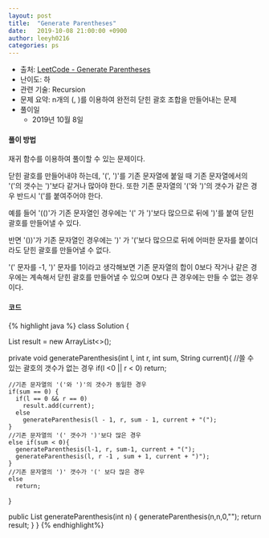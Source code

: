 ```yaml
---
layout: post
title:  "Generate Parentheses"
date:   2019-10-08 21:00:00 +0900
author: leeyh0216
categories: ps
---
```


- 출처: [LeetCode - Generate Parentheses](https://leetcode.com/problems/generate-parentheses/)
- 난이도: 하
- 관련 기술: Recursion
- 문제 요약: n개의 (, )를 이용하여 완전히 닫힌 괄호 조합을 만들어내는 문제
- 풀이일
  - 2019년 10월 8일
  
#### 풀이 방법

재귀 함수를 이용하여 풀이할 수 있는 문제이다.

닫힌 괄호를 만들어내야 하는데, '(', ')'를 기존 문자열에 붙일 때 기존 문자열에서의 '('의 갯수는 ')'보다 같거나 많아야 한다. 또한 기존 문자열의 '('와 ')'의 갯수가 같은 경우 반드시 '('를 붙여주어야 한다.

예를 들어 '(()'가 기존 문자열인 경우에는 '(' 가 ')'보다 많으므로 뒤에 ')'를 붙여 닫힌 괄호를 만들어낼 수 있다.

반면 '())'가 기존 문자열인 경우에는 ')' 가 '('보다 많으므로 뒤에 어떠한 문자를 붙이더라도 닫힌 괄호를 만들어낼 수 없다.

'(' 문자를 -1, ')' 문자를 1이라고 생각해보면 기존 문자열의 합이 0보다 작거나 같은 경우에는 계속해서 닫힌 괄호를 만들어낼 수 있으며 0보다 큰 경우에는 만들 수 없는 경우이다. 

#### 코드
{% highlight java %}
class Solution {
    
   List<String> result = new ArrayList<>();

  private void generateParenthesis(int l, int r, int sum, String current){
    //쓸 수 있는 괄호의 갯수가 없는 경우
    if(l <0 || r < 0)
      return;

    //기존 문자열의 '('와 ')'의 갯수가 동일한 경우
    if(sum == 0) {
      if(l == 0 && r == 0)
        result.add(current);
      else
        generateParenthesis(l - 1, r, sum - 1, current + "(");
    }
    //기존 문자열의 '(' 갯수가 ')'보다 많은 경우
    else if(sum < 0){
      generateParenthesis(l-1, r, sum-1, current + "(");
      generateParenthesis(l, r -1 , sum + 1, current + ")");
    }
    //기존 문자열의 ')' 갯수가 '(' 보다 많은 경우
    else
      return;
  }

  public List<String> generateParenthesis(int n) {
    generateParenthesis(n,n,0,"");
    return result;
  }
}
{% endhighlight%}